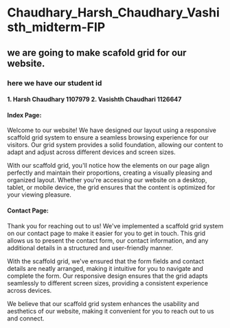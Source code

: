 # Chaudhary_Harsh_Chaudhary_Vashisth_midterm-FIP
## we are going to make scafold grid for our website.
### here we have our student id 
#### 1. Harsh Chaudhary 1107979 2. Vasishth Chaudhari 1126647
####  Index Page:

Welcome to our website! We have designed our layout using a responsive scaffold grid system to ensure a seamless browsing experience for our visitors. Our grid system provides a solid foundation, allowing our content to adapt and adjust across different devices and screen sizes.

With our scaffold grid, you'll notice how the elements on our page align perfectly and maintain their proportions, creating a visually pleasing and organized layout. Whether you're accessing our website on a desktop, tablet, or mobile device, the grid ensures that the content is optimized for your viewing pleasure.

#### Contact Page:

Thank you for reaching out to us! We've implemented a scaffold grid system on our contact page to make it easier for you to get in touch. This grid allows us to present the contact form, our contact information, and any additional details in a structured and user-friendly manner.

With the scaffold grid, we've ensured that the form fields and contact details are neatly arranged, making it intuitive for you to navigate and complete the form. Our responsive design ensures that the grid adapts seamlessly to different screen sizes, providing a consistent experience across devices.

We believe that our scaffold grid system enhances the usability and aesthetics of our website, making it convenient for you to reach out to us and connect.


